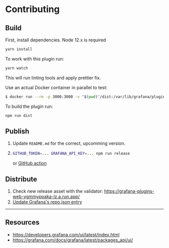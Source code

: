 # Contributing

## Build
First, install dependencies.
Node 12.x is required

```BASH
yarn install
```

To work with this plugin run:

```BASH
yarn watch
```

This will run linting tools and apply prettier fix.

Use an actual Docker container in parallel to test:

```BASH
$ docker run --rm -p 3000:3000 -v "$(pwd)"/dist:/var/lib/grafana/plugins/cloudspout-button-panel --name=grafana grafana/grafana:7.3.1
```

To build the plugin run:

```BASH
npm run dist
```

## Publish

1. Update `README.md` for the correct, upcomming version.

2. ```BASH
   GITHUB_TOKEN=... GRAFANA_API_KEY=... npm run release
   ```
   or [GitHub action](https://github.com/cloudspout/cloudspout-button-panel/actions?query=workflow%3A%22Node.js+Release%22)

## Distribute


1. Check new release asset with the validator: https://grafana-plugins-web-vgmmyppaka-lz.a.run.app/
2. [Update Grafana's repo.json entry](https://github.com/grafana/grafana-plugin-repository#add-a-plugin-to-repojson)

---

## Resources
* https://developers.grafana.com/ui/latest/index.html
* https://grafana.com/docs/grafana/latest/packages_api/ui/

